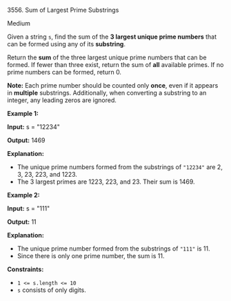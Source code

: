3556\. Sum of Largest Prime Substrings

Medium

Given a string `s`, find the sum of the **3 largest unique prime numbers** that can be formed using any of its ****substring****.

Return the **sum** of the three largest unique prime numbers that can be formed. If fewer than three exist, return the sum of **all** available primes. If no prime numbers can be formed, return 0.

**Note:** Each prime number should be counted only **once**, even if it appears in **multiple** substrings. Additionally, when converting a substring to an integer, any leading zeros are ignored.

**Example 1:**

**Input:** s = "12234"

**Output:** 1469

**Explanation:**

*   The unique prime numbers formed from the substrings of `"12234"` are 2, 3, 23, 223, and 1223.
*   The 3 largest primes are 1223, 223, and 23. Their sum is 1469.

**Example 2:**

**Input:** s = "111"

**Output:** 11

**Explanation:**

*   The unique prime number formed from the substrings of `"111"` is 11.
*   Since there is only one prime number, the sum is 11.

**Constraints:**

*   `1 <= s.length <= 10`
*   `s` consists of only digits.